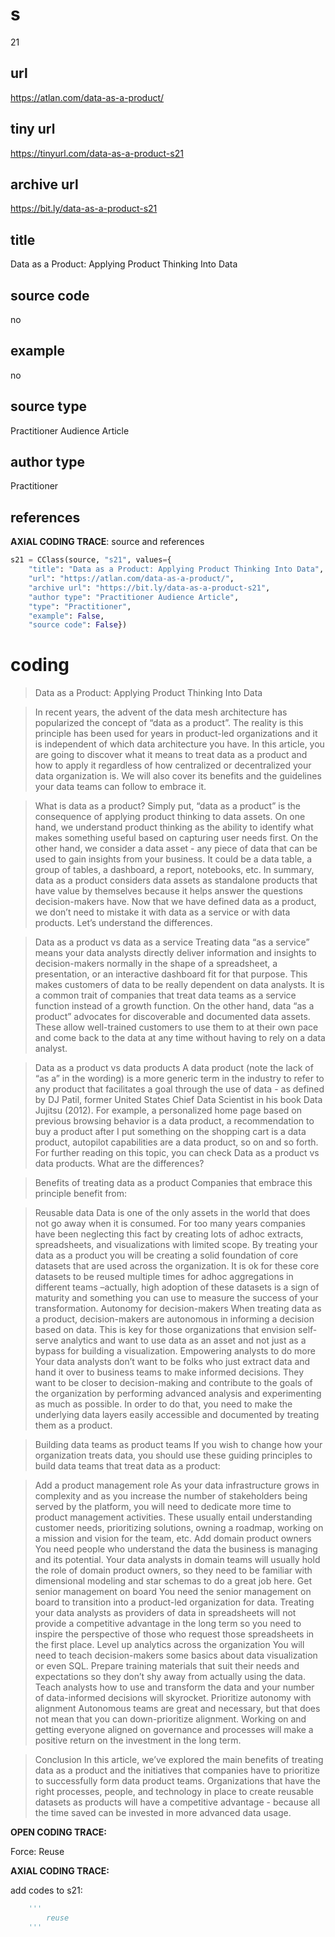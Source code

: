 # s 
21
## url
https://atlan.com/data-as-a-product/
## tiny url
https://tinyurl.com/data-as-a-product-s21
## archive url
https://bit.ly/data-as-a-product-s21
## title
Data as a Product: Applying Product Thinking Into Data
## source code
no
## example
no
## source type 
Practitioner Audience Article
## author type
Practitioner
## references

**AXIAL CODING TRACE**: source and references
``` python
s21 = CClass(source, "s21", values={
    "title": "Data as a Product: Applying Product Thinking Into Data",
    "url": "https://atlan.com/data-as-a-product/",
    "archive url": "https://bit.ly/data-as-a-product-s21",
    "author type": "Practitioner Audience Article",
    "type": "Practitioner",
    "example": False,
    "source code": False})
``` 

# coding

> Data as a Product: Applying Product Thinking Into Data

> In recent years, the advent of the data mesh architecture has popularized the concept of “data as a product”. The reality is this principle has been used for years in product-led organizations and it is independent of which data architecture you have.
In this article, you are going to discover what it means to treat data as a product and how to apply it regardless of how centralized or decentralized your data organization is. We will also cover its benefits and the guidelines your data teams can follow to embrace it.

> What is data as a product?
Simply put, “data as a product” is the consequence of applying product thinking to data assets.
On one hand, we understand product thinking as the ability to identify what makes something useful based on capturing user needs first.
On the other hand, we consider a data asset - any piece of data that can be used to gain insights from your business. It could be a data table, a group of tables, a dashboard, a report, notebooks, etc.
In summary, data as a product considers data assets as standalone products that have value by themselves because it helps answer the questions decision-makers have.
Now that we have defined data as a product, we don’t need to mistake it with data as a service or with data products. Let’s understand the differences.

> Data as a product vs data as a service
Treating data “as a service” means your data analysts directly deliver information and insights to decision-makers normally in the shape of a spreadsheet, a presentation, or an interactive dashboard fit for that purpose.
This makes customers of data to be really dependent on data analysts. It is a common trait of companies that treat data teams as a service function instead of a growth function.
On the other hand, data “as a product” advocates for discoverable and documented data assets. These allow well-trained customers to use them to at their own pace and come back to the data at any time without having to rely on a data analyst.

> Data as a product vs data products
A data product (note the lack of “as a” in the wording) is a more generic term in the industry to refer to any product that facilitates a goal through the use of data - as defined by DJ Patil, former United States Chief Data Scientist in his book Data Jujitsu (2012).
For example, a personalized home page based on previous browsing behavior is a data product, a recommendation to buy a product after I put something on the shopping cart is a data product, autopilot capabilities are a data product, so on and so forth.
For further reading on this topic, you can check Data as a product vs data products. What are the differences?

> Benefits of treating data as a product
Companies that embrace this principle benefit from:

> Reusable data
Data is one of the only assets in the world that does not go away when it is consumed. For too many years companies have been neglecting this fact by creating lots of adhoc extracts, spreadsheets, and visualizations with limited scope. By treating your data as a product you will be creating a solid foundation of core datasets that are used across the organization.
It is ok for these core datasets to be reused multiple times for adhoc aggregations in different teams –actually, high adoption of these datasets is a sign of maturity and something you can use to measure the success of your transformation.
Autonomy for decision-makers
When treating data as a product, decision-makers are autonomous in informing a decision based on data. This is key for those organizations that envision self-serve analytics and want to use data as an asset and not just as a bypass for building a visualization.
Empowering analysts to do more
Your data analysts don’t want to be folks who just extract data and hand it over to business teams to make informed decisions.
They want to be closer to decision-making and contribute to the goals of the organization by performing advanced analysis and experimenting as much as possible. In order to do that, you need to make the underlying data layers easily accessible and documented by treating them as a product.

> Building data teams as product teams
If you wish to change how your organization treats data, you should use these guiding principles to build data teams that treat data as a product:

> Add a product management role
As your data infrastructure grows in complexity and as you increase the number of stakeholders being served by the platform, you will need to dedicate more time to product management activities. These usually entail understanding customer needs, prioritizing solutions, owning a roadmap, working on a mission and vision for the team, etc.
Add domain product owners
You need people who understand the data the business is managing and its potential. Your data analysts in domain teams will usually hold the role of domain product owners, so they need to be familiar with dimensional modeling and star schemas to do a great job here.
Get senior management on board
You need the senior management on board to transition into a product-led organization for data. Treating your data analysts as providers of data in spreadsheets will not provide a competitive advantage in the long term so you need to inspire the perspective of those who request those spreadsheets in the first place.
Level up analytics across the organization
You will need to teach decision-makers some basics about data visualization or even SQL. Prepare training materials that suit their needs and expectations so they don’t shy away from actually using the data. Teach analysts how to use and transform the data and your number of data-informed decisions will skyrocket.
Prioritize autonomy with alignment
Autonomous teams are great and necessary, but that does not mean that you can down-prioritize alignment. Working on and getting everyone aligned on governance and processes will make a positive return on the investment in the long term.

> Conclusion
In this article, we’ve explored the main benefits of treating data as a product and the initiatives that companies have to prioritize to successfully form data product teams.
Organizations that have the right processes, people, and technology in place to create reusable datasets as products will have a competitive advantage - because all the time saved can be invested in more advanced data usage.

**OPEN CODING TRACE:**

Force: Reuse

**AXIAL CODING TRACE:**

add codes to s21: 
``` python 
    '''
        reuse
    '''
```
